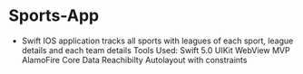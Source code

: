 # Sports-App
- Swift IOS application tracks all sports with leagues of each sport, league details and each team details
  Tools Used:
  Swift 5.0 
  UIKit
  WebView
  MVP
  AlamoFire
  Core Data 
  Reachibilty
  Autolayout with constraints

